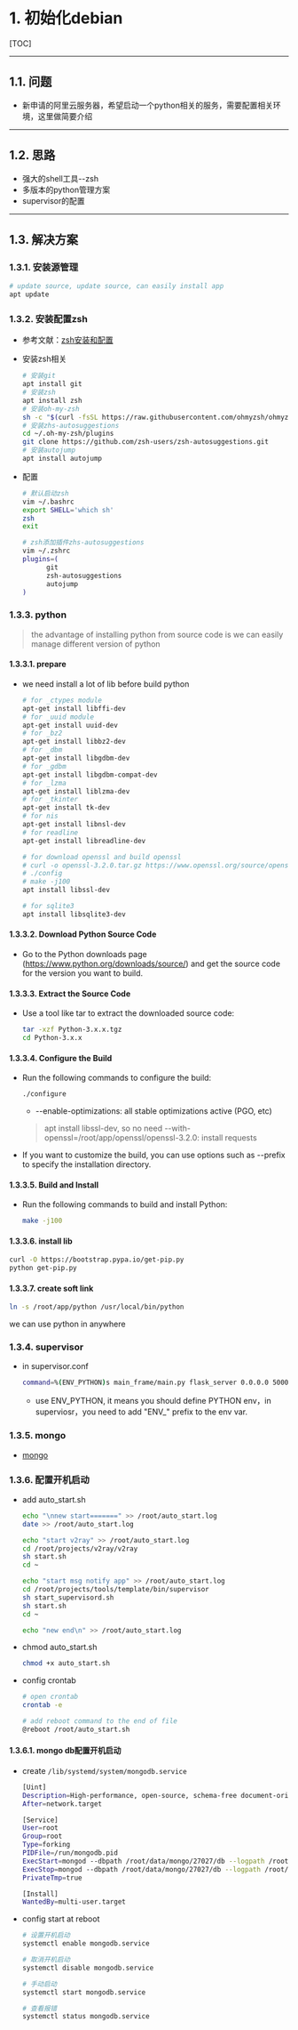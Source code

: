 # 1. 初始化debian

[TOC]

------------------------------------------------------------------------------

## 1.1. 问题

* 新申请的阿里云服务器，希望启动一个python相关的服务，需要配置相关环境，这里做简要介绍

------------------------------------------------------------------------------

## 1.2. 思路

* 强大的shell工具--zsh
* 多版本的python管理方案
* supervisor的配置

------------------------------------------------------------------------------

## 1.3. 解决方案

### 1.3.1. 安装源管理

  ~~~sh
  # update source, update source, can easily install app
  apt update
  ~~~

### 1.3.2. 安装配置zsh

* 参考文献：[zsh安装和配置](https://www.bilibili.com/video/BV1sv41147FS/?spm_id_from=333.999.0.0&vd_source=a2b56472ff2d43bd075e1fbe889ebd9a)

* 安装zsh相关

    ~~~sh
    # 安装git
    apt install git
    # 安装zsh
    apt install zsh
    # 安装oh-my-zsh
    sh -c "$(curl -fsSL https://raw.githubusercontent.com/ohmyzsh/ohmyzsh/master/tools/install.sh)"
    # 安装zhs-autosuggestions
    cd ~/.oh-my-zsh/plugins
    git clone https://github.com/zsh-users/zsh-autosuggestions.git
    # 安装autojump
    apt install autojump
    ~~~

* 配置

    ~~~sh
    # 默认启动zsh
    vim ~/.bashrc
    export SHELL='which sh'
    zsh
    exit

    # zsh添加插件zhs-autosuggestions
    vim ~/.zshrc
    plugins=(
          git
          zsh-autosuggestions
          autojump
    )
    ~~~

### 1.3.3. python

> the advantage of installing python from source code is we can easily manage different version of python

#### 1.3.3.1. prepare

* we need install a lot of lib before build python

  ~~~sh
  # for _ctypes module
  apt-get install libffi-dev
  # for _uuid module
  apt-get install uuid-dev
  # for _bz2
  apt-get install libbz2-dev
  # for _dbm
  apt-get install libgdbm-dev
  # for _gdbm
  apt-get install libgdbm-compat-dev
  # for _lzma
  apt-get install liblzma-dev
  # for _tkinter
  apt-get install tk-dev
  # for nis
  apt-get install libnsl-dev
  # for readline
  apt-get install libreadline-dev

  # for download openssl and build openssl
  # curl -o openssl-3.2.0.tar.gz https://www.openssl.org/source/openssl-3.2.0.tar.gz
  # ./config
  # make -j100
  apt install libssl-dev
  
  # for sqlite3
  apt install libsqlite3-dev

  ~~~

#### 1.3.3.2. Download Python Source Code

* Go to the Python downloads page (<https://www.python.org/downloads/source/>) and get the source code for the version you want to build.

#### 1.3.3.3. Extract the Source Code

* Use a tool like tar to extract the downloaded source code:

  ~~~sh
  tar -xzf Python-3.x.x.tgz
  cd Python-3.x.x
  ~~~

#### 1.3.3.4. Configure the Build

* Run the following commands to configure the build:

  ~~~sh
  ./configure
  ~~~

  * --enable-optimizations: all stable optimizations active (PGO, etc)
  > apt install libssl-dev, so no need --with-openssl=/root/app/openssl/openssl-3.2.0: install requests

* If you want to customize the build, you can use options such as --prefix to specify the installation directory.

#### 1.3.3.5. Build and Install

* Run the following commands to build and install Python:

  ~~~sh
  make -j100
  ~~~

#### 1.3.3.6. install lib

~~~sh
curl -O https://bootstrap.pypa.io/get-pip.py
python get-pip.py
~~~

#### 1.3.3.7. create soft link

~~~sh
ln -s /root/app/python /usr/local/bin/python
~~~

we can use python in anywhere

### 1.3.4. supervisor

* in supervisor.conf

  ~~~sh
  command=%(ENV_PYTHON)s main_frame/main.py flask_server 0.0.0.0 5000
  ~~~

  * use ENV_PYTHON, it means you should define PYTHON env，in superviosr，you need to add "ENV_" prefix to the env var.
  
### 1.3.5. mongo

* [mongo](https://www.mongodb.com/docs/manual/tutorial/install-mongodb-on-debian-tarball/)

### 1.3.6. 配置开机启动

* add auto_start.sh

  ~~~sh
  echo "\nnew start=======" >> /root/auto_start.log
  date >> /root/auto_start.log

  echo "start v2ray" >> /root/auto_start.log
  cd /root/projects/v2ray/v2ray
  sh start.sh
  cd ~

  echo "start msg notify app" >> /root/auto_start.log
  cd /root/projects/tools/template/bin/supervisor
  sh start_supervisord.sh
  sh start.sh
  cd ~

  echo "new end\n" >> /root/auto_start.log
  ~~~

* chmod auto_start.sh

  ~~~sh
  chmod +x auto_start.sh
  ~~~

* config crontab

  ~~~sh
  # open crontab
  crontab -e

  # add reboot command to the end of file
  @reboot /root/auto_start.sh
  ~~~

#### 1.3.6.1. mongo db配置开机启动

* create `/lib/systemd/system/mongodb.service`

  ~~~sh
  [Uint]
  Description=High-performance, open-source, schema-free document-oriented database
  After=network.target

  [Service]
  User=root
  Group=root
  Type=forking
  PIDFile=/run/mongodb.pid
  ExecStart=mongod --dbpath /root/data/mongo/27027/db --logpath /root/data/mongo/27027/log/mongod.log --port 27027 --fork --pidfilepath /run/mongodb.pid
  ExecStop=mongod --dbpath /root/data/mongo/27027/db --logpath /root/data/mongo/27027/log/mongod.log --port 27027 --fork --shutdown
  PrivateTmp=true

  [Install]
  WantedBy=multi-user.target
  ~~~

* config start at reboot

  ~~~sh
  # 设置开机启动
  systemctl enable mongodb.service

  # 取消开机启动
  systemctl disable mongodb.service

  # 手动启动
  systemctl start mongodb.service

  # 查看报错
  systemctl status mongodb.service
  ~~~
